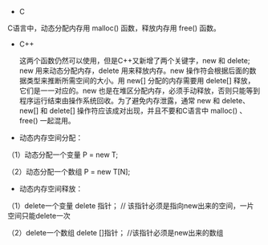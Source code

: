 

* C

C语言中，动态分配内存用 malloc() 函数，释放内存用 free() 函数。

* C++

    这两个函数仍然可以使用，但是C++又新增了两个关键字，new 和 delete; new 用来动态分配内存，delete 用来释放内存。new 操作符会根据后面的数据类型来推断所需空间的大小。用 new[] 分配的内存需要用 delete[] 释放，它们是一一对应的。new 也是在堆区分配内存，必须手动释放，否则只能等到程序运行结束由操作系统回收。为了避免内存泄露，通常 new 和 delete、new[] 和 delete[] 操作符应该成对出现，并且不要和C语言中 malloc() 、free() 一起混用。

- 动态内存空间分配：

（1）动态分配一个变量     P = new T;

（2）动态分配一个数组     P = new T[N];

* 动态内存空间释放：  

（1）delete一个变量     delete 指针； // 该指针必须是指向new出来的空间，一片空间只能delete一次

（2）delete一个数组     delete []指针； //该指针必须是new出来的数组